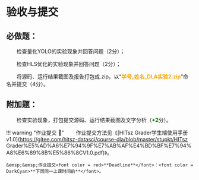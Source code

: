 # 验收与提交

## 必做题：

&emsp;&emsp;检查量化YOLO的实验现象并回答问题（2分）；

&emsp;&emsp;检查HLS优化的实验现象并回答问题（2分）；

&emsp;&emsp;将源码、运行结果截图及报告打包成.zip，以“<font color = orange>**学号_姓名_DLA实验2.zip**</font>”命名并提交（4分）。

## 附加题：

&emsp;&emsp;检查实验现象，打包提交源码、运行结果截图及文字分析（<font color = green>**+2**</font>分）。

!!! warning "作业提交 :calendar:"
    &emsp;&emsp;作业提交方法见《[HITsz Grader学生端使用手册v1.0](https://gitee.com/hitsz-datasci/course-dla/blob/master/stupkt/HITsz Grader%E5%AD%A6%E7%94%9F%E7%AB%AF%E4%BD%BF%E7%94%A8%E6%89%8B%E5%86%8CV1.0.pdf)》。

    &emsp;&emsp;作业提交<font color = red>**Deadline**</font>：<font color = DarkCyan>**下周同一上课时间前**</font>。
